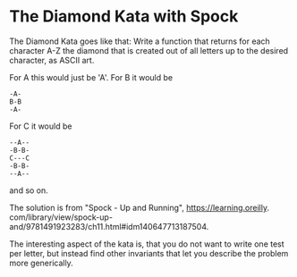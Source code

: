 # The Diamond Kata with Spock

The Diamond Kata goes like that: Write a function that returns for each character A-Z the diamond
that is created out of all letters up to the desired character, as ASCII art.

For A this would just be 'A'. 
For B it would be
```
-A-
B-B
-A-
```
For C it would be
```
--A--
-B-B-
C---C
-B-B-
--A--
```
and so on. 

The solution is from "Spock - Up and Running", https://learning.oreilly.
com/library/view/spock-up-and/9781491923283/ch11.html#idm140647713187504.

The interesting aspect of the kata is, that you do not want to write one test per letter, but
instead find other invariants that let you describe the problem more generically.